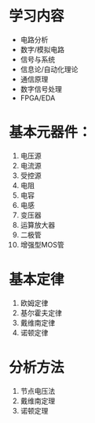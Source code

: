 # 学习内容
- 电路分析
- 数字/模拟电路
- 信号与系统
- 信息论/自动化理论
- 通信原理
- 数字信号处理
- FPGA/EDA

# 基本元器件：
1.  电压源
2.  电流源
3.  受控源
4.  电阻
5.  电容
6.  电感
7.  变压器
8.  运算放大器
9.  二极管
10. 增强型MOS管

# 基本定律
1.  欧姆定律
2.  基尔霍夫定律
3.  戴维南定律
4.  诺顿定律

# 分析方法
1.  节点电压法
2.  戴维南定理
3.  诺顿定理